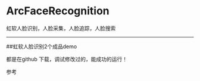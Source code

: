 # ArcFaceRecognition
虹软人脸识别，人脸采集，人脸追踪，人脸搜索


-----------------------------------------------

##虹软人脸识别2个成品demo 

都是在github 下载，调试修改过的，能成功的运行！

参考

